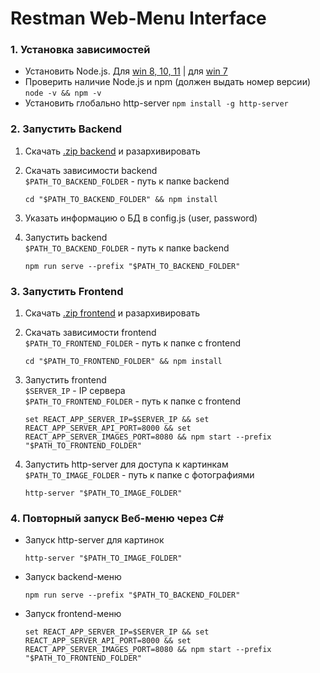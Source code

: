 # Restman Web-Menu Interface


### 1. Установка зависимостей
* Установить Node.js. Для [win 8, 10, 11](https://nodejs.org/dist/v16.16.0/node-v16.16.0-x64.msi) | для [win 7](https://nodejs.org/dist/v13.14.0/node-v13.14.0-x64.msi)
* Проверить наличие Node.js и npm (должен выдать номер версии) `node -v && npm -v`
* Установить глобально http-server `npm install -g http-server`



### 2. Запустить Backend
1. Скачать [.zip backend](https://github.com//SherzodAli/restman_web_menu/archive/refs/heads/main.zip) и разархивировать
2. Скачать зависимости backend   
`$PATH_TO_BACKEND_FOLDER` - путь к папке backend  

    ```shell
    cd "$PATH_TO_BACKEND_FOLDER" && npm install
    ```
3. Указать информацию о БД в config.js (user, password)
4. Запустить backend  
`$PATH_TO_BACKEND_FOLDER` - путь к папке backend  
   ```shell
   npm run serve --prefix "$PATH_TO_BACKEND_FOLDER"
   ```


### 3. Запустить Frontend
1. Скачать [.zip frontend](https://github.com//SherzodAli/restman_web_menu/archive/refs/heads/main.zip) и разархивировать
2. Скачать зависимости frontend  
`$PATH_TO_FRONTEND_FOLDER` - путь к папке с frontend  

    ```shell
    cd "$PATH_TO_FRONTEND_FOLDER" && npm install
    ```
3. Запустить frontend  
`$SERVER_IP` - IP сервера  
`$PATH_TO_FRONTEND_FOLDER` - путь к папке с frontend
    ```shell
    set REACT_APP_SERVER_IP=$SERVER_IP && set REACT_APP_SERVER_API_PORT=8000 && set REACT_APP_SERVER_IMAGES_PORT=8080 && npm start --prefix "$PATH_TO_FRONTEND_FOLDER"
    ```
4. Запустить http-server для доступа к картинкам  
`$PATH_TO_IMAGE_FOLDER` - путь к папке с фотографиями
    ```shell
    http-server "$PATH_TO_IMAGE_FOLDER"
    ```


### 4. Повторный запуск Веб-меню через C#
* Запуск http-server для картинок
    ```shell
    http-server "$PATH_TO_IMAGE_FOLDER"
    ```
* Запуск backend-меню
    ```shell
    npm run serve --prefix "$PATH_TO_BACKEND_FOLDER"
    ```
* Запуск frontend-меню
    ```shell
    set REACT_APP_SERVER_IP=$SERVER_IP && set REACT_APP_SERVER_API_PORT=8000 && set REACT_APP_SERVER_IMAGES_PORT=8080 && npm start --prefix "$PATH_TO_FRONTEND_FOLDER"
    ```